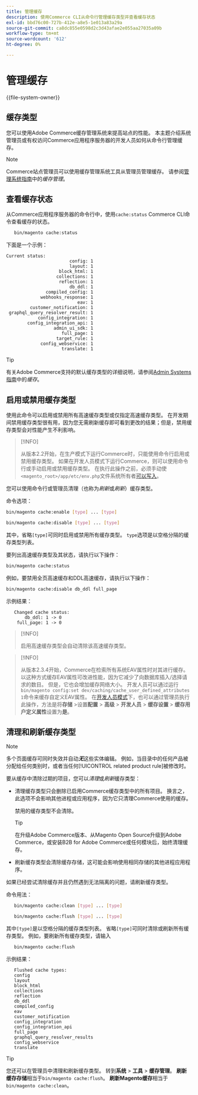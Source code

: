```yaml
---
title: 管理缓存
description: 使用Commerce CLI从命令行管理缓存类型并查看缓存状态
exl-id: bbd76c00-727b-412e-a8e5-1e013a83a29a
source-git-commit: ca8dc855e0598d2c3d43afae2e055aa27035a09b
workflow-type: tm+mt
source-wordcount: '612'
ht-degree: 0%

---
```


# 管理缓存

{{file-system-owner}}

## 缓存类型

您可以使用Adobe Commerce缓存管理系统来提高站点的性能。 本主题介绍系统管理员或有权访问Commerce应用程序服务器的开发人员如何从命令行管理缓存。

>[!NOTE]
>
>
>Commerce站点管理员可以使用缓存管理系统工具从管理员管理缓存。 请参阅[管理系统指南](https://experienceleague.adobe.com/zh-hans/docs/commerce-admin/systems/tools/cache-management)中的&#x200B;_缓存管理_。


## 查看缓存状态

从Commerce应用程序服务器的命令行中，使用`cache:status` Commerce CLI命令查看缓存的状态。

```bash
   bin/magento cache:status
```

<!-- where `--bootstrap=` is a URL-encoded associative array of Commerce [application bootstrap parameters](../bootstrap/set-parameters.md) and values. -->

下面是一个示例：

```
Current status:
                        config: 1
                        layout: 1
                    block_html: 1
                   collections: 1
                    reflection: 1
                        db_ddl: 1
               compiled_config: 1
             webhooks_response: 1
                           eav: 1
         customer_notification: 1
 graphql_query_resolver_result: 1
            config_integration: 1
        config_integration_api: 1
                  admin_ui_sdk: 1
                     full_page: 1
                   target_rule: 1
             config_webservice: 1
                     translate: 1
```

>[!TIP]
>
>有关Adobe Commerce支持的默认缓存类型的详细说明，请参阅[Admin Systems指南](https://experienceleague.adobe.com/zh-hans/docs/commerce-admin/systems/tools/cache-management#caches)中的&#x200B;_缓存_。


## 启用或禁用缓存类型

使用此命令可以启用或禁用所有高速缓存类型或仅指定高速缓存类型。 在开发期间禁用缓存类型很有用，因为您无需刷新缓存即可看到更改的结果；但是，禁用缓存类型会对性能产生不利影响。

>[!INFO]
>
>从版本2.2开始，在生产模式下运行Commerce时，只能使用命令行启用或禁用缓存类型。 如果在开发人员模式下运行Commerce，则可以使用命令行或手动启用或禁用缓存类型。 在执行此操作之前，必须手动使`<magento_root>/app/etc/env.php`文件系统所有者[可以写入](../../installation/prerequisites/file-system/overview.md)。

您可以使用命令行或管理员清理（也称为&#x200B;_刷新_&#x200B;或&#x200B;_刷新_）缓存类型。

命令选项：

```bash
bin/magento cache:enable [type] ... [type]
```

```bash
bin/magento cache:disable [type] ... [type]
```

其中，省略`[type]`可同时启用或禁用所有缓存类型。 `type`选项是以空格分隔的缓存类型列表。

<!-- `--bootstrap=` is a URL-encoded associative array of Commerce [application bootstrap parameters](../bootstrap/set-parameters.md#bootstrap-parameters) and values. -->

要列出高速缓存类型及其状态，请执行以下操作：

```bash
bin/magento cache:status
```

例如，要禁用全页高速缓存和DDL高速缓存，请执行以下操作：

```bash
bin/magento cache:disable db_ddl full_page
```

示例结果：

```
   Changed cache status:
       db_ddl: 1 -> 0
    full_page: 1 -> 0
```

>[!INFO]
>
>启用高速缓存类型会自动清除该高速缓存类型。

>[!INFO]
>
>从版本2.3.4开始，Commerce在检索所有系统EAV属性时对其进行缓存。 以这种方式缓存EAV属性可改进性能，因为它减少了向数据库插入/选择请求的数目。 但是，它也会增加缓存网络大小。 开发人员可以通过运行`bin/magento config:set dev/caching/cache_user_defined_attributes 1`命令来缓存自定义EAV属性。 在[开发人员模式](../bootstrap/application-modes.md)下，也可以通过管理员执行此操作，方法是将&#x200B;**存储** >设置&#x200B;**配置** > **高级** > **开发人员** > **缓存设置** > **缓存用户定义属性**&#x200B;设置为&#x200B;**是**。

## 清理和刷新缓存类型

>[!NOTE]
>
>多个页面缓存可同时失效并自动&#x200B;**_无_**&#x200B;这些实体编辑。 例如，当目录中的任何产品被分配给任何类别时，或者当任何[!UICONTROL related product rule]被修改时。

要从缓存中清除过期的项目，您可以&#x200B;_清理_&#x200B;或&#x200B;_刷新_&#x200B;缓存类型：

- 清理缓存类型只会删除已启用Commerce缓存类型中的所有项目。 换言之，此选项不会影响其他进程或应用程序，因为它只清理Commerce使用的缓存。

  禁用的缓存类型不会清除。

  >[!TIP]
  >
  >在升级Adobe Commerce版本、从Magento Open Source升级到Adobe Commerce，或安装B2B for Adobe Commerce或任何模块后，始终清理缓存。

- 刷新缓存类型会清除缓存存储，这可能会影响使用相同存储的其他进程应用程序。

如果已经尝试清除缓存并且仍然遇到无法隔离的问题，请刷新缓存类型。

命令用法：

```bash
   bin/magento cache:clean [type] ... [type]
```

```bash
   bin/magento cache:flush [type] ... [type]
```

其中`[type]`是以空格分隔的缓存类型列表。 省略`[type]`可同时清除或刷新所有缓存类型。 例如，要刷新所有缓存类型，请输入

```bash
   bin/magento cache:flush
```

示例结果：

```
   Flushed cache types:
   config
   layout
   block_html
   collections
   reflection
   db_ddl
   compiled_config
   eav
   customer_notification
   config_integration
   config_integration_api
   full_page
   graphql_query_resolver_results
   config_webservice
   translate
```

>[!TIP]
>
>您还可以在管理员中清理和刷新缓存类型。 转到&#x200B;**系统** > **工具** > **缓存管理**。 **刷新缓存存储**&#x200B;相当于`bin/magento cache:flush`。 **刷新Magento缓存**&#x200B;相当于`bin/magento cache:clean`。
